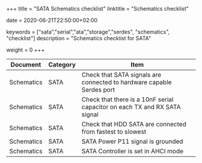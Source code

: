 +++
title = "SATA Schematics checklist"
linktitle = "Schematics checklist"

date = 2020-06-21T22:50:00+02:00

keywords = ["sata","serial","ata","storage","serdes", "schematics", "checklist"]
description = "Schematics checklist for SATA"

weight = 0
+++

| Document   | Category | Item                                                                      |
| ---------- | -------- | ------------------------------------------------------------------------- |
| Schematics | SATA     | Check that SATA signals are connected to hardware capable Serdes port     |
| Schematics | SATA     | Check that there is a 10nF serial capacitor on each TX and RX SATA signal |
| Schematics | SATA     | Check that HDD SATA are connected from fastest to slowest                 |
| Schematics | SATA     | SATA Power P11 signal is grounded                                         |
| Schematics | SATA     | SATA Controller is set in AHCI mode                                       |
